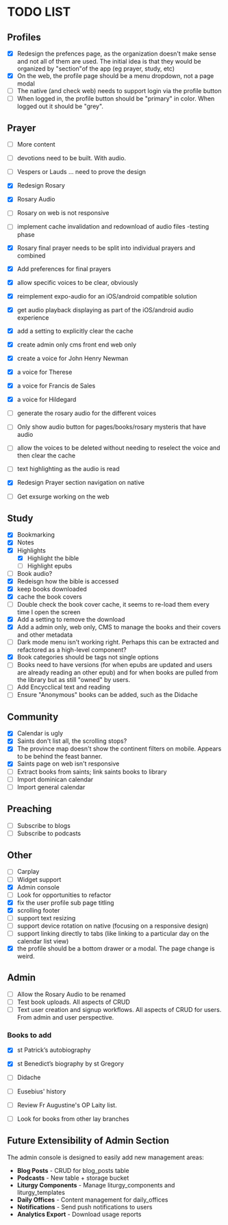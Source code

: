 # TODO LIST

## Profiles
- [x] Redesign the prefences page, as the organization doesn't make sense and not all of them are used. The initial idea is that they would be organized by "section"of the app (eg prayer, study, etc)
- [x] On the web, the profile page should be a menu dropdown, not a page modal
- [ ] The native (and check web) needs to support login via the profile button
- [ ] When logged in, the profile button should be "primary" in color. When logged out it should be "grey".

## Prayer
- [ ] More content
- [ ] devotions need to be built. With audio. 
- [ ] Vespers or Lauds ... need to prove the design
- [x] Redesign Rosary
- [x] Rosary Audio
- [ ] Rosary on web is not responsive
- [ ] implement cache invalidation and redownload of audio files -testing phase
- [x] Rosary final prayer needs to be split into individual prayers and combined 
- [x] Add preferences for final prayers
- [x] allow specific voices to be clear, obviously 
- [x] reimplement expo-audio for an iOS/android compatible solution 
- [x] get audio playback displaying as part of the iOS/android audio experience 
- [x] add a setting to explicitly clear the cache
- [x] create admin only cms front end web only
- [x] create a voice for John Henry Newman 
- [x] a voice for Therese
- [x] a voice for Francis de Sales
- [x] a voice for Hildegard
- [ ] generate the rosary audio for the different voices
- [ ] Only show audio button for pages/books/rosary mysteris that have audio
- [ ] allow the voices to be deleted without needing to reselect the voice and then clear the cache
- [ ] text highlighting as the audio is read
- [x] Redesign Prayer section navigation on native
- [ ] Get exsurge working on the web


## Study
- [x] Bookmarking
- [x] Notes
- [x] Highlights
  - [x] Highlight the bible
  - [ ] Highlight epubs
- [ ] Book audio?
- [x] Redeisgn how the bible is accessed
- [x] keep books downloaded
- [x] cache the book covers
- [ ] Double check the book cover cache, it seems to re-load them every time I open the screen
- [x] Add a setting to remove the download
- [x] Add a admin only, web only, CMS to manage the books and their covers and other metadata
- [ ] Dark mode menu isn't working right. Perhaps this can be extracted and refactored as a high-level component?
- [x] Book categories should be tags not single options
- [ ] Books need to have versions (for when epubs are updated and users are already reading an other epub) and for when books are pulled from the library but as still "owned" by users.
- [ ] Add Encycclical text and reading
- [ ] Ensure "Anonymous" books can be added, such as the Didache

## Community
- [x] Calendar is ugly
- [x] Saints don't list all, the scrolling stops?
- [x] The province map doesn't show the continent filters on mobile. Appears to be behind the feast banner.
- [x] Saints page on web isn't responsive
- [ ] Extract books from saints; link saints books to library
- [ ] Import dominican calendar
- [ ] Import general calendar

## Preaching
- [ ] Subscribe to blogs
- [ ] Subscribe to podcasts

## Other
- [ ] Carplay
- [ ] Widget support
- [x] Admin console
- [ ] Look for opportunities to refactor
- [x] fix the user profile sub page titling
- [x] scrolling footer
- [ ] support text resizing
- [ ] support device rotation on native (focusing on a responsive design)
- [ ] support linking directly to tabs (like linking to a particular day on the calendar list view)
- [x] the profile should be a bottom drawer or a modal. The page change is weird.

## Admin
- [ ] Allow the Rosary Audio to be renamed
- [ ] Test book uploads. All aspects of CRUD
- [ ] Text user creation and signup workflows. All aspects of CRUD for users. From admin and user perspective.

### Books to add
 - [x] st Patrick’s autobiography 
 - [x] st Benedict’s biography by st Gregory 
 - [ ] Didache
 - [ ] Eusebius' history
 - [ ] Review Fr Augustine's OP Laity list.
 - [ ] Look for books from other lay branches


## Future Extensibility of Admin Section

The admin console is designed to easily add new management areas:

- **Blog Posts** - CRUD for blog_posts table
- **Podcasts** - New table + storage bucket
- **Liturgy Components** - Manage liturgy_components and liturgy_templates
- **Daily Offices** - Content management for daily_offices
- **Notifications** - Send push notifications to users
- **Analytics Export** - Download usage reports